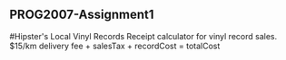## PROG2007-Assignment1
#Hipster's Local Vinyl Records
Receipt calculator for vinyl record sales. 
$15/km delivery fee + salesTax + recordCost = totalCost
